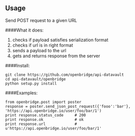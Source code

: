 ## Usage
Send POST  request to a given URL

####What it does:

  1. checks if payload satisfies serialization format
  2. checks if url is in right format
  3. sends a payload to the url
  4. gets and returns response from the server

####Install:

    git clone https://github.com/openbridge/api-datavault
    cd api-datavault/openbridge
    python setup.py install

####Examples:
    
    from openbridge.post import poster
    response = poster.send_json_post_request({'fooo':'bar'}, 'https://api.openbridge.io/user/foo/bar/1')
    print response.status_code     # 200
    print response.ok              # ok
    print response.url             # u'https://api.openbridge.io/user/foo/bar/1' 
